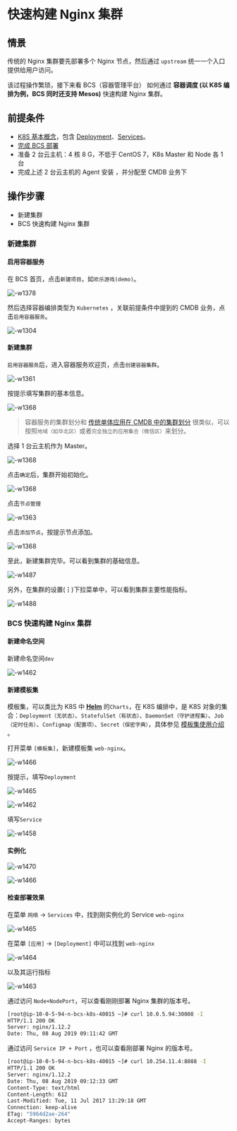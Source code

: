 # 快速构建 Nginx 集群

## 情景

传统的 Nginx 集群要先部署多个 Nginx 节点，然后通过 `upstream` 统一一个入口提供给用户访问。

该过程操作繁琐，接下来看 BCS（容器管理平台） 如何通过 **容器调度 (以 K8S 编排为例，BCS 同时还支持 Mesos)** 快速构建 Nginx 集群。

## 前提条件

- [K8S 基本概念](https://kubernetes.io/zh/docs/concepts/)，包含  [Deployment](https://kubernetes.io/zh/docs/concepts/workloads/controllers/deployment/)、[Services](https://kubernetes.io/docs/concepts/services-networking/service/)。
- [完成 BCS 部署](../../../部署指南/产品白皮书/增强包安装/部署安装/BCS-V2.md)
- 准备 2 台云主机：4 核 8 G，不低于 CentOS 7，K8s Master 和 Node 各 1 台
- 完成上述 2 台云主机的 Agent 安装 ，并分配至 CMDB 业务下

## 操作步骤

- 新建集群
- BCS 快速构建 Nginx 集群

### 新建集群
#### 启用容器服务

在 BCS 首页，点击`新建项目`，如`欢乐游戏(demo)`。

![-w1378](../assets/15648362836651.jpg)

然后选择容器编排类型为 `Kubernetes` ，关联前提条件中提到的 CMDB 业务，点击`启用容器服务`。

![-w1304](../assets/15648364147641.jpg)

#### 新建集群

`启用容器服务`后，进入容器服务欢迎页，点击`创建容器集群`。

![-w1361](../assets/15648365448905.jpg)

按提示填写集群的基本信息。

![-w1368](../assets/15648366557109.jpg)

> 容器服务的集群划分和 [传统单体应用在 CMDB 中的集群划分](../CMDB/CMDB_management_hosts.md) 很类似，可以按照`地域（如华北区）`或者`完全独立的应用集合（微信区）`来划分。

选择 1 台云主机作为 Master。

![-w1368](../assets/15648366389029.jpg)

点击`确定`后，集群开始初始化。

![-w1368](../assets/15648367382011.jpg)

点击`节点管理`

![-w1363](../assets/15648839802641.jpg)

点击`添加节点`，按提示节点添加。

![-w1368](../assets/15648840282881.jpg)

至此，新建集群完毕。可以看到集群的基础信息。

![-w1487](../assets/15648861584543.jpg)

另外，在集群的设置(**⋮**)下拉菜单中，可以看到集群主要性能指标。

![-w1488](../assets/15648861821783.jpg)

### BCS 快速构建 Nginx 集群

#### 新建命名空间

新建命名空间`dev`

![-w1462](../assets/15652519427953.jpg)

#### 新建模板集

模板集，可以类比为 K8S 中 **[Helm](https://helm.sh/)** 的`Charts`，在 K8S 编排中，是 K8S 对象的集合：`Deployment（无状态）`、`StatefulSet（有状态）`、`DaemonSet（守护进程集）`、`Job（定时任务）`、`Configmap（配置项）`、`Secret（保密字典）`，具体参见 [模板集使用介绍](../../../容器管理平台/产品白皮书/Function/templatesets.md) 。

打开菜单 `[模板集]`，新建模板集 `web-nginx`。

![-w1466](../assets/15652520004880.jpg)

按提示，填写`Deployment`

![-w1465](../assets/15652532175601.jpg)

![-w1462](../assets/15652535815272.jpg)

填写`Service`

![-w1458](../assets/15652542476126.jpg)

#### 实例化

![-w1470](../assets/15652543011285.jpg)

![-w1466](../assets/15652545088426.jpg)

#### 检查部署效果

在菜单 `网络` -> `Services` 中，找到刚实例化的 Service `web-nginx`

![-w1465](../assets/15652551496895.jpg)

在菜单 `[应用]` -> `[Deployment]` 中可以找到 `web-nginx`

![-w1464](../assets/15652552229901.jpg)

以及其运行指标

![-w1463](../assets/15652552369974.jpg)

通过访问 `Node+NodePort`，可以查看刚刚部署 Nginx 集群的版本号。

```bash
[root@ip-10-0-5-94-n-bcs-k8s-40015 ~]# curl 10.0.5.94:30008 -I
HTTP/1.1 200 OK
Server: nginx/1.12.2
Date: Thu, 08 Aug 2019 09:11:42 GMT
```

通过访问 `Service IP + Port` ，也可以查看刚部署 Nginx 的版本号。

```bash
[root@ip-10-0-5-94-n-bcs-k8s-40015 ~]# curl 10.254.11.4:8088 -I
HTTP/1.1 200 OK
Server: nginx/1.12.2
Date: Thu, 08 Aug 2019 09:12:33 GMT
Content-Type: text/html
Content-Length: 612
Last-Modified: Tue, 11 Jul 2017 13:29:18 GMT
Connection: keep-alive
ETag: "5964d2ae-264"
Accept-Ranges: bytes
```
